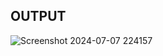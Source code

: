 ## OUTPUT
![Screenshot 2024-07-07 224157](https://github.com/mugil24/Standard-Calculator/assets/145928968/53142b4e-1f65-4fbe-9f9b-8a8603b05b8b)
